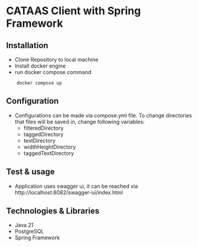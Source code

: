 # CATAAS Client with Spring Framework

## Installation

* Clone Repository to local machine
* Install docker engine
* run docker compose command

```
    docker compose up
```

## Configuration
* Configurations can be made via compose.yml file. To change directories that files will be saved in, change following variables:
    * filteredDirectory
    * taggedDirectory
    * textDirectory
    * widthHeightDirectory
    * taggedTextDirectory

## Test & usage

* Application uses swagger ui, it can be reached via http://localhost:8082/swagger-ui/index.html

## Technologies & Libraries
* Java 21
* PostgreSQL
* Spring Framework
